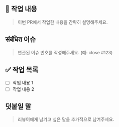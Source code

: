 ## 📝 작업 내용

> 이번 PR에서 작업한 내용을 간략히 설명해주세요.

##  संबंधित 이슈

> 연관된 이슈 번호를 작성해주세요. (예: close #123)

## ✅ 작업 목록

- [ ] 작업 내용 1
- [ ] 작업 내용 2

## 덧붙일 말

> 리뷰어에게 남기고 싶은 말을 추가적으로 남겨주세요.